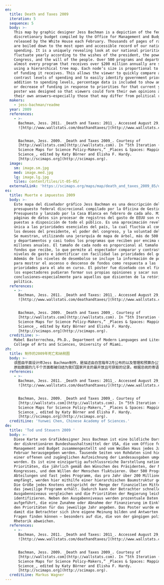 ```yaml
---
en:
  title: Death and Taxes 2009
  iteration: 5
  sequence: 5
  body: >-
    This map by graphic designer Jess Bachman is a depiction of the federal
    discretionary budget compiled by the Office for Management and Budget and
    released by the White House each February. Thousands of pages of raw data
    are boiled down to the most open and accessible record of our nation’s
    spending. It is a uniquely revealing look at our national priorities that
    fluctuate yearly according to the wishes of the president, the power of
    Congress, and the will of the people. Over 500 programs and departments and
    almost every program that receives over $200 million annually are shown
    using a hierarchical tree map. Each node’s size is proportional to the size
    of funding it receives. This allows the viewer to quickly compare and
    contrast levels of spending and to easily identify government priorities. In
    addition to spending levels, percentage data is included to show an increase
    or decrease of funding in response to priorities for that current year. The
    poster was designed so that viewers could form their own opinions and derive
    their own answers—especially those that may differ from political rhetoric.
  makers:
    - jess-bachman/readme
  year: 2009
  references:
    - >-
      Bachman, Jess. 2011. _Death and Taxes: 2011_. Accessed August 29, 2011.
      ![http://www.wallstats.com/deathandtaxes/](http://www.wallstats.com/deathandtaxes/).


      Bachman, Jess. 2009. _Death and Taxes 2009_. Courtesy of
      [http://wallstats.com](http://wallstats.com). In “5th Iteration (2009):
      Science Maps for Science Policy-Makers,” _Places & Spaces: Mapping
      Science_, edited by Katy Börner and Elisha F. Hardy.
      [http://scimaps.org](http://scimaps.org).
  image:
    sm: image.sm.jpg
    med: image.med.jpg
    lg: image.lg.jpg
    tiles: content/tiles/it-05-05/
  externalLink: 'https://scimaps.org/maps/map/death_and_taxes_2009_85/detail'
es:
  title: Muerte e impuestos 2009
  body: >-
    Este mapa del diseñador gráfico Jess Bachman es una descripción del
    presupuesto federal discrecional compilado por la Oficina de Gestión y
    Presupuesto y lanzado por la Casa Blanca en febrero de cada año. Miles de
    páginas de datos sin procesar de registros del gasto de EEUU son resumidas y
    puestas a disposición de todo el público. Es una aproximación reveladora y
    única a las prioridades esenciales del país, la cual fluctúa al compás de
    los deseos del presidente, el poder del congreso, y la voluntad del pueblo.
    Se muestran, utilizando una jerarquía de mapa de árbol, más de 500 programas
    y departamentos y casi todos los programas que reciben por encima dá $200
    millones anuales. El tamaño de cada nodo es proporcional al tamaño de los
    fondos que recibe, lo que permite al espectador comparar y contrastar los
    niveles de gasto e identificar con facilidad las prioridades del gobierno.
    Además de los niveles de desembolso se incluye la información de porcentajes
    para mostrar el ascenso o descenso de fondos como respuesta a las
    prioridades para el año en curso. El póster fue diseñado con el fin de que
    los espectadores pudieran formar sus propias opiniones y sacar sus propias
    conclusiones—especialmente para aquellos que disienten de la retórica
    política.
  references:
    - >-
      Bachman, Jess. 2011. _Death and Taxes: 2011_. Accessed August 29, 2011.
      ![http://www.wallstats.com/deathandtaxes/](http://www.wallstats.com/deathandtaxes/).


      Bachman, Jess. 2009. _Death and Taxes 2009_. Courtesy of
      [http://wallstats.com](http://wallstats.com). In “5th Iteration (2009):
      Science Maps for Science Policy-Makers,” _Places & Spaces: Mapping
      Science_, edited by Katy Börner and Elisha F. Hardy.
      [http://scimaps.org](http://scimaps.org).
  creditLine: >-
    Mabel Basterrechea, Ph.D., Department of Modern Languages and Literatures,
    College of Arts and Sciences, University of Miami.
zh:
  title: 制作的2009年死亡和纳税图
  body: >-
    该图由平面设计师Jess Bachman制作，是描述由白宫每年2月公布的以及管理和预算办公室编辑的联邦弹性预算。
    原始数据的几千个页面都被归结为我们国家开支的最开放且可获取的记录。根据总统的寄语、国会的权利，以及人民的意愿，它独有地揭示了我们国家的重点，它们会随着时间发生波动。通过采用分层树图，该图展示了每年超过500个项目和部门，以及几乎每个项目收到的超过2亿美元的资金。每个节点的大小与它所接到的资助规模成比例。这使观察者很快地比较和对比不同层次的开支，并更容易识别出政府的重点。除了开支层次以外，还包括了显示本年度重点所获得的资助的增长或减少的百分率数据。所设计的海报让观察者能够形成他们自己的观点并得出他们自己的答案——特别是那些可能与政治言辞不同的观点。
  references:
    - >-
      Bachman, Jess. 2011. _Death and Taxes: 2011_. Accessed August 29, 2011.
      ![http://www.wallstats.com/deathandtaxes/](http://www.wallstats.com/deathandtaxes/).


      Bachman, Jess. 2009. _Death and Taxes 2009_. Courtesy of
      [http://wallstats.com](http://wallstats.com). In “5th Iteration (2009):
      Science Maps for Science Policy-Makers,” _Places & Spaces: Mapping
      Science_, edited by Katy Börner and Elisha F. Hardy.
      [http://scimaps.org](http://scimaps.org).
  creditLine: 'Yunwei Chen, Chinese Academy of Sciences.'
de:
  title: 'Tod und Steuern 2009 '
  body: >-
    Diese Karte von Grafikdesigner Jess Bachman ist eine bildliche Darstellung
    der diskretionären Bundeshaushaltsmittel der USA, die vom Office for
    Management and Budget zusammengestellt und vom Weißen Haus jedes Jahr im
    Februar herausgegeben werden. Tausende Seiten von Rohdaten sind hier zu
    einer offenen und zugänglichen Aufzeichnung der Landesausgaben umgewandelt
    worden. Es ist eine einzigartig aufschlussreiche Darstellung nationaler
    Prioritäten, die jährlich gemäß den Wünschen des Präsidenten, der Macht des
    Kongresses, und dem Willen der Menschen fluktuieren. Über 500 Programme und
    Abteilungen und fast jedes Programm, das pro Jahr über 200 Millionen $
    empfängt, werden hier mithilfe einer hierarchischen Baumstruktur gezeigt.
    Die Größe jedes Knotens entspricht der Menge der finanziellen Mittel, die
    das jeweilige Programm erhält. Dadurch kann der Betrachter schneller die
    Ausgabenniveaus vergleichen und die Prioritäten der Regierung leichter
    identifizieren. Neben den Ausgabenniveaus werden prozentuale Daten
    aufgeführt, die eine Zunahme oder Abnahme der Finanzierung im Einklang mit
    den Prioritäten für das jeweilige Jahr angeben. Das Poster wurde entworfen,
    damit die Betrachter sich ihre eigene Meinung bilden und Antworten auf ihre
    Fragen finden können — besonders auf die, die von der gängigen politischen
    Rhetorik abweichen.
  references:
    - >-
      Bachman, Jess. 2011. _Death and Taxes: 2011_. Accessed August 29, 2011.
      ![http://www.wallstats.com/deathandtaxes/](http://www.wallstats.com/deathandtaxes/).


      Bachman, Jess. 2009. _Death and Taxes 2009_. Courtesy of
      [http://wallstats.com](http://wallstats.com). In “5th Iteration (2009):
      Science Maps for Science Policy-Makers,” _Places & Spaces: Mapping
      Science_, edited by Katy Börner and Elisha F. Hardy.
      [http://scimaps.org](http://scimaps.org).
  creditLine: Markus Wagner
---
```

